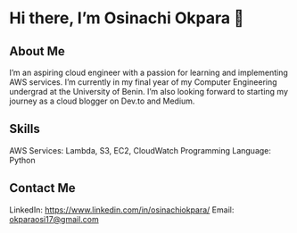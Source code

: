 # Hi there, I’m Osinachi Okpara 👋

## About Me
I’m an aspiring cloud engineer with a passion for learning and implementing AWS services. I’m currently in my final year of my Computer Engineering undergrad at the University of Benin. I’m also looking forward to starting my journey as a cloud blogger on Dev.to and Medium.

## Skills
AWS Services: Lambda, S3, EC2, CloudWatch
Programming Language: Python

## Contact Me
LinkedIn: https://www.linkedin.com/in/osinachiokpara/
Email: okparaosi17@gmail.com
<!--
**sin4ch/sin4ch** is a ✨ _special_ ✨ repository because its `README.md` (this file) appears on your GitHub profile.

Here are some ideas to get you started:

- 🔭 I’m currently working on 
- 🌱 I’m currently learning ...
- 👯 I’m looking to collaborate on ...
- 🤔 I’m looking for help with ...
- 💬 Ask me about ...
- 📫 How to reach me: ...
- 😄 Pronouns: ...
- ⚡ Fun fact: ...
-->
